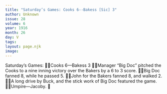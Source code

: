 ```yaml
---
title: "Saturday’s Games: Cooks 6--Bakess [Sic] 3"
author: Unknown
issue: 28
volume: 6
year: 1916
month: 26
day: V
tags:
layout: page.njk
image:
---
```

Saturday’s Games: Cooks 6—Bakess 3 Manager “Big Doc” pitched the Cooks to a nine inning victory over the Bakers by a 6 to 3 score. Big Doc fanned 8, while he passed 5. John for the Bakers fanned 8, and walked 2. A long drive by Buck, and the stick work of Big Doc featured the game. Umpire—Jacoby. 
